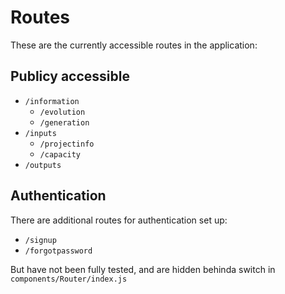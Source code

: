 # Routes


These are the currently accessible routes in the application:

## Publicy accessible

- `/information`
	- `/evolution`
	- `/generation`
- `/inputs`
	- `/projectinfo`
	- `/capacity`
- `/outputs`

## Authentication

There are additional routes for authentication set up:

- `/signup`
- `/forgotpassword`

But have not been fully tested, and are hidden behinda switch in `components/Router/index.js`
